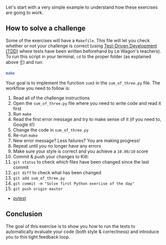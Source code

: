Let's start with a very simple example to understand how these exercises are going to work.

## How to solve a challenge

Some of the exercises will have a `Makefile`. This file will let you check whether or not your challenge is correct (using [Test-Driven Development (TDD)](https://en.wikipedia.org/wiki/Test-driven_development) where tests have been written beforehand by Le Wagon's teachers). To run this script in your terminal, `cd` to the proper folder (as explained above ☝️) and run:

``` bash
make
```

Your goal is to implement the function `sum3` in the `sum_of_three.py` file. The workflow you need to follow is:

1. Read all of the challenge instructions
1. Open the `sum_of_three.py` file where you need to write code and read it first
1. Run `make`
1. Read the first error message and try to make sense of it (if you need to, Google it!)
1. Change the code in `sum_of_three.py`
1. Re-run `make`
1. New error message? Less failures? You are making progress!
1. Repeat until you no longer have any errors
1. Make sure your style is correct and you achieve a `10.00/10` score
1. Commit & push your changes to Kitt:
  1. `git status` to check which files have been changed since the last commit
  1. `git diff` to check what has been changed
  1. `git add sum_of_three.py`
  1. `git commit -m "Solve first Python exercise of the day"`
  1. `git push origin master`


- [pytest](https://docs.pytest.org/en/latest/)

## Conclusion

The goal of this exercise is to show you how to run the tests to automatically evaluate your code (both style & correctness) and introduce you to this tight feedback loop.
